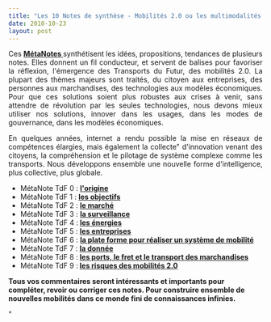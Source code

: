 ```yaml
---
title: "Les 10 Notes de synthèse - Mobilités 2.0 ou les multimodalités fluides en temps réel"
date: 2010-10-23
layout: post
---
```


<p style="text-align: justify">Ces <strong><a href="/les-metanotes-tdf-transports-du-futur" target="_blank">MétaNotes </a></strong>synthétisent les idées, propositions, tendances de plusieurs notes. Elles donnent un fil conducteur, et servent de balises pour favoriser la réflexion, l'émergence des Transports du Futur, des mobilités 2.0. La plupart des thèmes majeurs sont traités, du citoyen aux entreprises, des personnes aux marchandises, des technologies aux modèles économiques. Pour que ces solutions soient plus robustes aux crises à venir, sans attendre de révolution par les seules technologies, nous devons mieux utiliser nos solutions, innover dans les usages, dans les modes de gouvernance, dans les modèles économiques.</p> <p style="text-align: justify">En quelques années, internet a rendu possible la mise en réseaux de compétences élargies, mais également la collecte" d'innovation venant des citoyens, la compréhension et le pilotage de système complexe comme les transports. Nous développons ensemble une nouvelle forme d'intelligence, plus collective, plus globale.</p> <ul> <li> <div style=""text-align: justify"">MétaNote TdF 0 : <strong><a href=""/2009/11/le-passage-de-lobjet-vehicule-aux-services-de-mobilite-une-chance.html"" target=""_blank"">l'origine</a></strong></div> </li> <li>MétaNote TdF 1 : <strong><a href=""/2009/11/pour-une-mobilite-plus-robuste-aux-crises-a-venir.html"" target=""_blank"">les objectifs</a></strong></li> <li>MétaNote TdF 2 : <strong><a href=""/2010/03/metanote-tdf-2-le-marche-des-mobilites-20.html"" target=""_blank"">le marché</a></strong> </li> <li>MétaNote TdF 3 : <strong><a href=""/2010/03/apres-la-surveillance-la-sousveillance.html"" target=""_blank"">la surveillance</a> </strong></li> <li>MétaNote TdF 4 :<strong> <a href=""/2010/03/les-energies.html"" target=""_blank"">les énergies</a></strong></li> <li>MétaNote TdF 5 : <a href=""/2010/04/metanote-tdf-5-les-entreprises.html"" target=""_blank""><strong>les entreprises</strong></a></li> <li>MétaNote TdF 6 : <strong><a href=""/2010/06/metanote-tdf-6-quelle-plate-forme-pour-concevoir-et-realiser-le-premier-systeme-de-mobilite-20.html"" target=""_blank"">la plate forme pour réaliser un système de mobilité</a></strong></li> <li>MétaNote TdF 7 : <strong><a href=""/2010/09/metanote-tdf-7-la-donnee-enjeu-strategique-des-mobilites-multimodales-quelles-perspectives.html"" target=""_blank"">la donnée</a></strong></li> <li>MétaNote TdF 8 :<strong> <a href=""/2010/10/metanote-tdf-n8-les-ports-le-fret-et-le-transport-de-marchandises.html"" target=""_blank"">les ports, le fret et le transport des marchandises</a></strong></li> <li>MétaNote TdF 9 :<strong> <a href=""/2010/10/la-mobilite-20-est-accessible-quels-sont-les-risques-sera-t-elle-meilleure-pour-tous.html"" target=""_blank"">les risques des mobilités 2.0</a></strong></li> </ul> <p style=""text-align: justify""><strong>Tous vos commentaires seront intéressants et importants pour compléter, revoir ou corriger ces notes. Pour construire ensemble de nouvelles mobilités dans ce monde fini de connaissances infinies.</strong></p>"